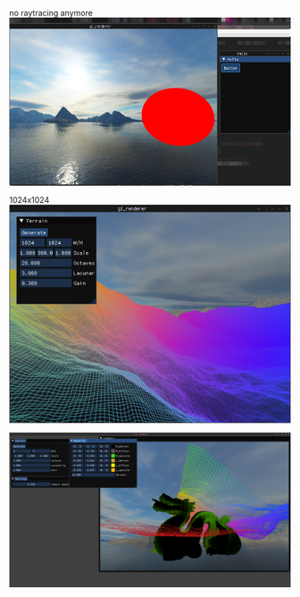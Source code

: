 no raytracing anymore
![alt text](https://raw.githubusercontent.com/ranoke/gl_renderer/docs/screenshots/screenshot.png)

1024x1024
![alt text](https://raw.githubusercontent.com/ranoke/gl_renderer/docs/screenshots/1024x1024_heightmap.png)

![alt text](https://raw.githubusercontent.com/ranoke/gl_renderer/docs/screenshots/dragon_material_almost_xd.png)

